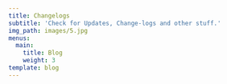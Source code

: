```yaml
---
title: Changelogs
subtitle: 'Check for Updates, Change-logs and other stuff.'
img_path: images/5.jpg
menus:
  main:
    title: Blog
    weight: 3
template: blog
---
```


